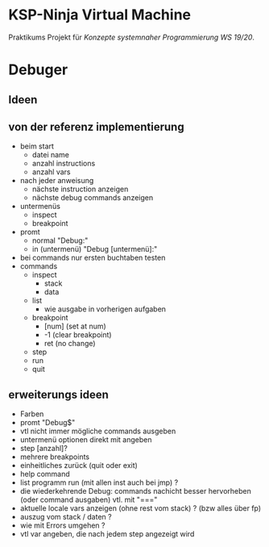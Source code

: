 # KSP-Ninja Virtual Machine

Praktikums Projekt für *Konzepte systemnaher Programmierung WS 19/20*.

# Debuger

## Ideen

## von der referenz implementierung

- beim start
  - datei name
  - anzahl instructions
  - anzahl vars
- nach jeder anweisung
  - nächste instruction anzeigen
  - nächste debug commands anzeigen
- untermenüs
  - inspect
  - breakpoint
- promt
  - normal "Debug:"
  - in (untermenü)  "Debug [untermenü]:"
- bei commands nur ersten buchtaben testen
- commands
  - inspect
    - stack
    - data
  - list
    - wie ausgabe in vorherigen aufgaben
  - breakpoint
    - [num] (set at num)
    - -1 (clear breakpoint)
    - ret (no change)
  - step
  - run
  - quit

## erweiterungs ideen

- Farben
- promt "Debug$"
- vtl nicht immer mögliche commands ausgeben
- untermenü optionen direkt mit angeben
- step [anzahl]?
- mehrere breakpoints
- einheitliches zurück (quit oder exit)
- help command
- list programm run (mit allen inst auch bei jmp) ?
- die wiederkehrende Debug: commands nachicht besser hervorheben (oder command ausgaben) vtl. mit "==="
- aktuelle locale vars anzeigen (ohne rest vom stack) ? (bzw alles über fp)
- auszug vom stack / daten ?
- wie mit Errors umgehen ? 
- vtl var angeben, die nach jedem step angezeigt wird